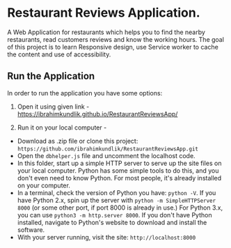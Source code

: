 # Restaurant Reviews Application.
A Web Application for restaurants which helps you to find the nearby restaurants, read customers reviews and know the working hours. The goal of this project is to learn Responsive design, use Service worker to cache the content and use of accessibility.

## Run the Application
In order to run the application you have some options:
1) Open it using given link - https://ibrahimkundlik.github.io/RestaurantReviewsApp/

2) Run it on your local computer -
* Download as .zip file or clone this project:
`https://github.com/ibrahimkundlik/RestaurantReviewsApp.git`
* Open the `dbhelper.js` file and uncomment the localhost code.
* In this folder, start up a simple HTTP server to serve up the site files on your local computer. Python has some simple tools to do this, and you don't even need to know Python. For most people, it's already installed on your computer.
* In a terminal, check the version of Python you have: `python -V`. If you have Python 2.x, spin up the server with `python -m SimpleHTTPServer 8000` (or some other port, if port 8000 is already in use.) For Python 3.x, you can use `python3 -m http.server 8000`. If you don't have Python installed, navigate to Python's website to download and install the software.
* With your server running, visit the site: `http://localhost:8000`
